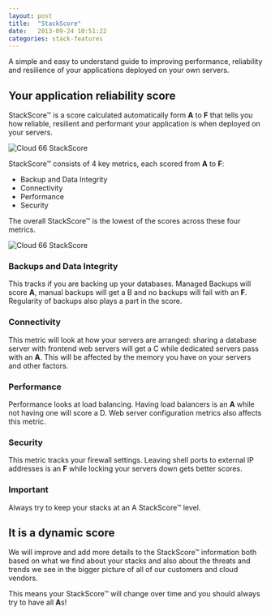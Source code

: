 ```yaml
---
layout: post
title:  "StackScore"
date:   2013-09-24 10:51:22
categories: stack-features
---
```


<p class="lead">A simple and easy to understand guide to improving performance, reliability and resilience of your applications deployed on your own servers.</p>

## Your application reliability score

StackScore&trade; is a score calculated automatically form <b>A</b> to <b>F</b> that tells you how reliable, resilient and performant your application is when deployed on your servers.

![Cloud 66 StackScore](http://cdn.cloud66.com.s3.amazonaws.com/images/help/stackscore_overal.png)

StackScore&trade; consists of 4 key metrics, each scored from <b>A</b> to <b>F</b>:
- Backup and Data Integrity
- Connectivity
- Performance
- Security

The overall StackScore&trade; is the lowest of the scores across these four metrics.

![Cloud 66 StackScore](http://cdn.cloud66.com.s3.amazonaws.com/images/help/stackscore_detail.png)

### Backups and Data Integrity
This tracks if you are backing up your databases. Managed Backups will score <b>A</b>, manual backups will get a B and no backups will fail with an <b>F</b>. Regularity of backups also plays a part in the score.

### Connectivity
This metric will look at how your servers are arranged: sharing a database server with frontend web servers will get a C while dedicated servers pass with an <b>A</b>. This will be affected by the memory you have on your servers and other factors.

### Performance
Performance looks at load balancing. Having load balancers is an <b>A</b> while not having one will score a D. Web server configuration metrics also affects this metric.

### Security
This metric tracks your firewall settings. Leaving shell ports to external IP addresses is an <b>F</b> while locking your servers down gets better scores.

<div class="notice">
	<h3>Important</h3>
	<p>Always try to keep your stacks at an A StackScore&trade; level.</p>
</div>

## It is a dynamic score

We will improve and add more details to the StackScore&trade; information both based on what we find about your stacks and also about the threats and trends we see in the bigger picture of all of our customers and cloud vendors.

This means your StackScore&trade; will change over time and you should always try to have all <b>A</b>s!

